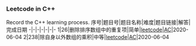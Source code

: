 ### Leetcode in C++
Record the C++ learning process.
序号|题目号|题目名称|难度|题目链接|解答|完成日期
-|-|-|-|-|-|-
1|26|删除排序数组中的重复项|简单|[leetcode](https://leetcode-cn.com/problems/remove-duplicates-from-sorted-array/)|[AC](https://github.com/hysong0101/LeetcodeCplusplus/blob/master/26.%20%E5%88%A0%E9%99%A4%E6%8E%92%E5%BA%8F%E6%95%B0%E7%BB%84%E4%B8%AD%E7%9A%84%E9%87%8D%E5%A4%8D%E9%A1%B9.md)|2020-06-04
2|238|除自身以外数组的乘积|中等|[leetcode](https://leetcode-cn.com/problems/product-of-array-except-self/)|[AC](https://github.com/hysong0101/LeetcodeCplusplus/blob/master/238.%20%E9%99%A4%E8%87%AA%E8%BA%AB%E4%BB%A5%E5%A4%96%E6%95%B0%E7%BB%84%E7%9A%84%E4%B9%98%E7%A7%AF.md)|2020-06-04
